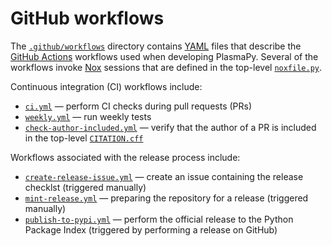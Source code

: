 # GitHub workflows

[GitHub Actions]: https://docs.github.com/en/actions
[Nox]: https://nox.thea.codes
[YAML]: https://en.wikipedia.org/wiki/YAML

The [`.github/workflows`](.) directory contains [YAML] files that
describe the [GitHub Actions] workflows used when developing PlasmaPy.
Several of the workflows invoke [Nox] sessions that are defined in the
top-level [`noxfile.py`](../../noxfile.py).

Continuous integration (CI) workflows include:

 - [`ci.yml`](./ci.yml) — perform CI checks during pull requests (PRs)
 - [`weekly.yml`](./weekly.yml) — run weekly tests
 - [`check-author-included.yml`](./check-author-included.yml) — verify
   that the author of a PR is included in the top-level
   [`CITATION.cff`](../../CITATION.cff)

Workflows associated with the release process include:

 - [`create-release-issue.yml`](./create-release-issue.yml) — create an
   issue containing the release checklst (triggered manually)
 - [`mint-release.yml`](./mint-release.yml) — preparing the repository
   for a release (triggered manually)
 - [`publish-to-pypi.yml`](./publish-to-pypi.yml) — perform the official
   release to the Python Package Index (triggered by performing a
   release on GitHub)
